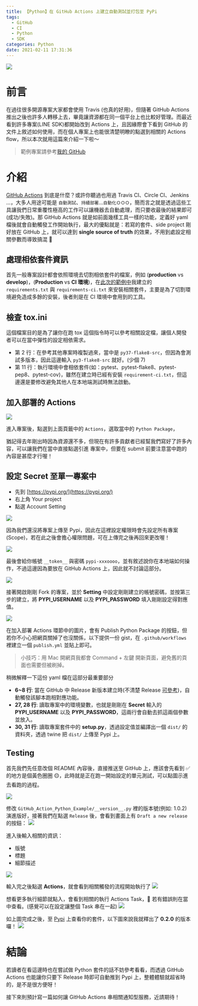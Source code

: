 ```yaml
---
title: 【Python】在 GitHub Actions 上建立自動測試並打包至 PyPi
tags:
  - GitHub
  - CI
  - Python
  - SDK
categories: Python
date: 2021-02-11 17:31:36
---
```


<style>
  section.compact {
    font-size: 150%  
  }
  img[alt~="center"] {
    display: block;
    margin: 0 auto;
  }
</style>

![](https://nijialin.com/images/2021/action/action.png)

# 前言

在過往很多開源專案大家都會使用 Travis (也真的好用)，但隨著 GitHub Actions 推出之後也許多人轉移上去，畢竟讓資源都在同一個平台上也比較好管理。而最近看到許多專案(LINE SDK)都開始改到 Actions 上，且因緣際會下看到 GitHub 的文件上敘述如何使用，而在個人專案上也能很清楚明瞭的點選到相關的 Actions flow，所以本次就用這篇來介紹一下啦～

> 範例專案請參考[我的 GitHub](https://nijialin.com/2021/02/11/how-to-use-github-action/)

<!-- more -->

# 介紹

[GitHub Actions](https://docs.github.com/en/actions/learn-github-actions) 到底是什麼？或許你聽過也用過 Travis CI、Circle CI、Jenkins ...，大多人用途可能是 `自動測試`、`持續部署`...`自動化ＯＯＯ`，簡而言之就是透過這些工具讓我們日常重覆性極高的工作可以讓機器去自動處理，而只要收最後的結果即可(成功/失敗)。那 GitHub Actions 就是如前面幾樣工具一樣的功能，定義好 yaml 檔後就會自動觸發工作開始執行，最大的優點就是：若寫的套件、side project 剛好放在 GitHub 上，就可以達到 **single source of truth** 的效果，不用到處設定相關參數而導致搞混 🙂

## 處理相依套件資訊

首先一般專案設計都會依照環境去切割相依套件的檔案，例如 (**production** vs **develop**)，(**Production** vs **CI 環境**)，在[此次的範例中](https://github.com/louis70109/GitHub_Action_Python_Example)我建立的 `requirements.txt` 與 `requirements-ci.txt` 來安裝相關套件，主要是為了切割環境避免造成多餘的安裝，後者則是在 CI 環境中會用到的工具。

## 檢查 tox.ini

這個檔案目的是為了讓你在跑 tox 這個指令時可以參考相關設定檔，讓個人開發者可以在當中彈性的設定相依需求。

<script src="https://gist.github.com/louis70109/25c3f2fefc12a277ec97ae6aab25c915.js"></script>

- 第 2 行：在參考其他專案時複製過來，當中是 `py37-flake8-src`，但因為會測試多版本，因此這邊輸入 `py3-flake8-src` 就好。(少個 7)
- 第 11 行：執行環境中會相依套件(如：pytest、pytest-flake8、pytest-pep8、pytest-cov)，雖然在建立時已經有安裝 `requirement-ci.txt`，但這邊還是要修改避免其他人在本地端測試時無法啟動。

## 加入部署的 Actions

![](https://nijialin.com/images/2021/action/1.png)

進入專案後，點選到上面頁籤中的 `Actions`，選取當中的 `Python Package`，

<script src="https://gist.github.com/louis70109/4f06b7fdfb2b4e89557cb04ce0f939c2.js"></script>

猶記得去年剛出時因為資源還不多，但現在有許多貢獻者已經幫我們寫好了許多內容，可以讓我們在當中直接點選引進 專案中，但要在 submit 前要注意當中跑的內容是甚麼才行喔！

## 設定 Secret 至單一專案中

- 先到 [https://pypi.org/](https://pypi.org/)
- 右上角 Your project
- 點選 Account Setting

![](https://nijialin.com/images/2021/action/token1.png)

因為我們還沒將專案上傳至 Pypi，因此在這裡設定權限時會先設定所有專案(Scope)，若在此之後會擔心權限問題，可在上傳完之後再回來更改喔！

![](https://nijialin.com/images/2021/action/token2.png)

最後會給你帳號 `__token__` 與密碼 `pypi-xxxoooo`，並有敘述說你在本地端如何操作，不過這邊因為要放在 GitHub Actions 上，因此就不討論這部分。

![](https://nijialin.com/images/2021/action/token3.png)

接著開啟剛剛 Fork 的專案，並於 **Setting** 中設定剛剛建立的帳號密碼，並按第三步的建立，將 **PYPI_USERNAME** 以及 **PYPI_PASSWORD** 填入剛剛設定得對應值。

![](https://nijialin.com/images/2021/action/env1.png)

在加入部署 Actions 環節中的圖片，會有 Publish Python Package 的按鈕，但若你不小心把網頁關掉了也沒關係，以下提供一份 gist，在 `.github/workflows` 裡建立一個 `publish.yml` 並貼上即可。

> 小技巧：用 Mac 開網頁我都會 Command + 左鍵 開新頁面，避免舊的頁面也需要但被刷掉。

<script src="https://gist.github.com/louis70109/a0d4ce1886f975552a096106bbf3c89a.js"></script>

稍微解釋一下這份 yaml 檔在這部分最重要部分

- **6~8 行**: 當在 GitHub 中 Release 新版本建立時(不清楚 Release [可參考](https://docs.github.com/en/github/administering-a-repository/managing-releases-in-a-repository))，自動觸發該腳本跑相對應功能。
- **27, 28 行**: 讀取專案中的環境變數，也就是剛剛在 **Secret** 輸入的 **PYPI_USERNAME** 以及 **PYPI_PASSWORD**，這兩行會自動去抓這兩個參數並放入。
- **30, 31 行**: 讀取專案套件中的 **setup.py**，透過設定值並編譯出一個 `dist/` 的資料夾，透過 twine 把 `dist/` 上傳至 Pypi 上。

## Testing

首先我們先任意改個 README 內容後，直接推送至 GitHub 上，應該會先看到 ✅ 的地方是個黃色圈圈 🟡，此時就是正在跑一開始設定的單元測試，可以點圖示進去看跑的過程。

![](https://nijialin.com/images/2021/action/test1.png)

修改 `GitHub_Action_Python_Example/__version__.py` 裡的版本號(例如: 1.0.2)演進版好，接著我們在點選 `Release` 後，會看到畫面上有 `Draft a new release` 的按鈕：
![](https://nijialin.com/images/2021/action/release0.png)

進入後輸入相關的資訊：

- 版號
- 標題
- 細節描述

![](https://nijialin.com/images/2021/action/release1.png)

輸入完之後點選 **Actions**，就會看到相關觸發的流程開始執行了
![](https://nijialin.com/images/2021/action/release2.png)

想看更多執行細節就點入，會看到相關的執行 Actions Task， 若有錯誤則在當中查看。(感覺可以在設定讓整個 Task 串在一起)
![](https://nijialin.com/images/2021/action/release3.png)

如上圖完成之後，至 [Pypi](https://pypi.org/) 上查看你的套件，以下圖來說我就釋出了 **0.2.0** 的版本囉！
![](https://nijialin.com/images/2021/action/release4.png)

# 結論

若讀者在看這邊時也在嘗試做 Python 套件的話不妨參考看看，而透過 GitHub Actions 也能讓你只要下 Release 時即可自動推到 Pypi 上，整體體驗就超省時的，是不是很方便呀！

接下來則預計寫一篇如何讓 GitHub Actions 串相關通知型服務，近請期待！
